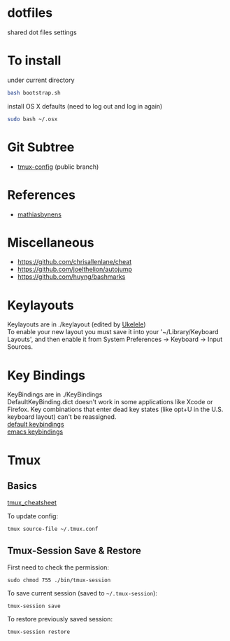 dotfiles
========

shared dot files settings 

# To install
under current directory  
```bash
bash bootstrap.sh
```

install OS X defaults (need to log out and log in again)
```bash
sudo bash ~/.osx
```

# Git Subtree
* [tmux-config](https://github.com/idf/tmux-config) (public branch)

# References
* [mathiasbynens](https://github.com/mathiasbynens/dotfiles)

# Miscellaneous
* https://github.com/chrisallenlane/cheat
* https://github.com/joelthelion/autojump
* https://github.com/huyng/bashmarks

# Keylayouts
Keylayouts are in ./keylayout  (edited by [Ukelele](http://scripts.sil.org/cms/scripts/page.php?site_id=nrsi&id=ukelele))  
To enable your new layout you must save it into your '~/Library/Keyboard Layouts', and then enable it from System Preferences -> Keyboard -> Input Sources.

# Key Bindings
KeyBindings are in ./KeyBindings  
DefaultKeyBinding.dict doesn't work in some applications like Xcode or Firefox. Key combinations that enter dead key states (like opt+U in the U.S. keyboard layout) can't be reassigned.  
[default keybindings](https://www.hcs.harvard.edu/~jrus/site/system-bindings.html)  
[emacs keybindings](http://www.hcs.harvard.edu/~jrus/site/KeyBindings/Emacs%20Esc%20Bindings.dict)

# Tmux
## Basics
[tmux_cheatsheet](https://gist.github.com/henrik/1967800)  

To update config:
```
tmux source-file ~/.tmux.conf
```

## Tmux-Session Save & Restore
First need to check the permission:
```
sudo chmod 755 ./bin/tmux-session 
```

To save current session (saved to `~/.tmux-session`):
```
tmux-session save
```

To restore previously saved session:
```
tmux-session restore
```